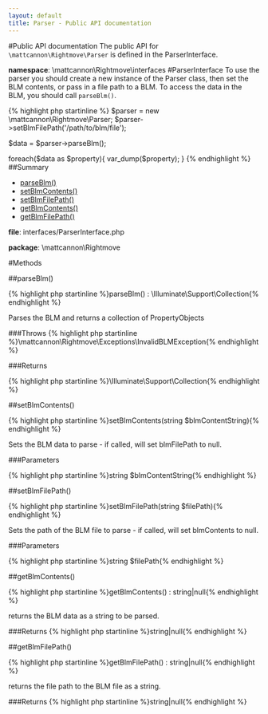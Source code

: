 ```yaml
---
layout: default
title: Parser - Public API documentation
---
```

#Public API documentation
The public API for ```\mattcannon\Rightmove\Parser``` is defined in the ParserInterface.

__namespace__: \mattcannon\Rightmove\interfaces
#ParserInterface
To use the parser you should create a new instance of the Parser class, then set the BLM contents, or pass in a file path to a BLM.
To access the data in the BLM, you should call ```parseBlm()```.

{% highlight php startinline %}
$parser = new \mattcannon\Rightmove\Parser;
$parser->setBlmFilePath('/path/to/blm/file');

$data = $parser->parseBlm();

foreach($data as $property){
    var_dump($property);
}
{% endhighlight %}
##Summary

* [parseBlm()](#parseblm)
* [setBlmContents()](#setBlmContents)
* [setBlmFilePath()](#setBlmFilePath)
* [getBlmContents()](#getBlmContents)
* [getBlmFilePath()](#getBlmFilePath)

__file__: interfaces/ParserInterface.php

__package__: \mattcannon\Rightmove

#Methods

##parseBlm()

{% highlight php startinline %}parseBlm() : \Illuminate\Support\Collection{% endhighlight %}

Parses the BLM and returns a collection of PropertyObjects

###Throws
{% highlight php startinline %}\mattcannon\Rightmove\Exceptions\InvalidBLMException{% endhighlight %}

###Returns

{% highlight php startinline %}\Illuminate\Support\Collection{% endhighlight %}

##setBlmContents()

{% highlight php startinline %}setBlmContents(string $blmContentString){% endhighlight %}

Sets the BLM data to parse - if called, will set blmFilePath to null.

###Parameters

{% highlight php startinline %}string	$blmContentString{% endhighlight %}

##setBlmFilePath()

{% highlight php startinline %}setBlmFilePath(string $filePath){% endhighlight %}

Sets the path of the BLM file to parse - if called, will set blmContents to null.

###Parameters

{% highlight php startinline %}string	$filePath{% endhighlight %}

##getBlmContents()

{% highlight php startinline %}getBlmContents() : string|null{% endhighlight %}

returns the BLM data as a string to be parsed.

###Returns
{% highlight php startinline %}string|null{% endhighlight %}

##getBlmFilePath()

{% highlight php startinline %}getBlmFilePath() : string|null{% endhighlight %}

returns the file path to the BLM file as a string.

###Returns
{% highlight php startinline %}string|null{% endhighlight %}

